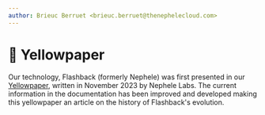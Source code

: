 ```yaml
---
author: Brieuc Berruet <brieuc.berruet@thenephelecloud.com>
---
```


# 📰 Yellowpaper

Our technology, Flashback (formerly Nephele) was first presented in our [Yellowpaper](https://docsend.com/view/yuye9h629bj8hd2p), written in November 2023 by Nephele Labs. The current information in the documentation has been improved and developed making this yellowpaper an article on the history of Flashback's evolution.
